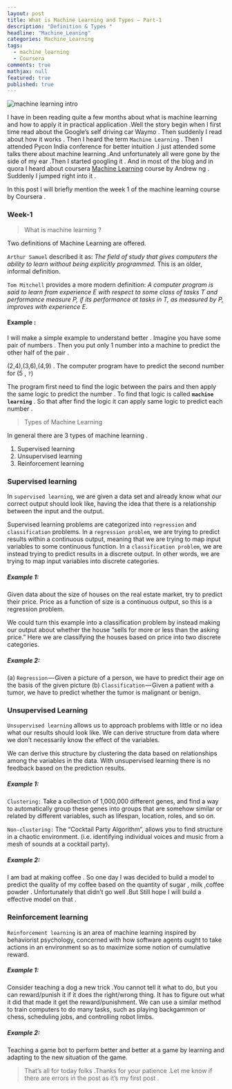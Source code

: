 ```yaml
---
layout: post
title: What is Machine Learning and Types — Part-1
description: "Definition & Types "
headline: "Machine_Leaning"
categories: Machine_Learning
tags: 
  - machine_learning
  - Coursera
comments: true
mathjax: null
featured: true
published: true 
---
```


<img class="image-post" src="{{ site.url }}/images/machine_learning/ml.png" alt="machine learning intro">

I have in been reading quite a few months about what is machine learning and how to apply it in practical application .Well the story begin when I first time read about the Google’s self driving car Waymo . Then suddenly I read about how it works . Then I heard the term `Machine Learning` . Then I attended Pycon India conference for better intuition .I just attended some talks there about machine learning .And unfortunately all were gone by the side of my ear .Then I started googling it . And in most of the blog and in quora I heard about coursera [Machine Learning](https://www.coursera.org/learn/machine-learning) course by Andrew ng . Suddenly I jumped right into it .


In this post I will briefly mention the week 1 of the machine learning course by Coursera .


### Week-1


> What is machine learning ?


Two definitions of Machine Learning are offered.

`Arthur Samuel` described it as: *The field of study that gives computers the ability to learn without being explicitly programmed.* This is an older, informal definition.


`Tom Mitchell` provides a more modern definition: *A computer program is said to learn from experience E with respect to some class of tasks T and performance measure P, if its performance at tasks in T, as measured by P, improves with experience E.*

#### Example :

I will make a simple example to understand better . Imagine you have some pair of numbers . Then you put only 1 number into a machine to predict the other half of the pair .

(2,4),(3,6),(4,9) . The computer program have to predict the second number for (5 , `?`)

The program first need to find the logic between the pairs and then apply the same logic to predict the number . To find that logic is called **`machine learning`** . So that after find the logic it can apply same logic to predict each number .

> Types of Machine Learning

In general there are 3 types of machine learning .

1. Supervised learning
2. Unsupervised learning
3. Reinforcement learning


### Supervised learning

In `supervised learning`, we are given a data set and already know what our correct output should look like, having the idea that there is a relationship between the input and the output.

Supervised learning problems are categorized into `regression` and `classification` problems. In a `regression problem`, we are trying to predict results within a continuous output, meaning that we are trying to map input variables to some continuous function. In a `classification problem`, we are instead trying to predict results in a discrete output. In other words, we are trying to map input variables into discrete categories.

##### Example 1:

Given data about the size of houses on the real estate market, try to predict their price. Price as a function of size is a continuous output, so this is a regression problem.

We could turn this example into a classification problem by instead making our output about whether the house “sells for more or less than the asking price.” Here we are classifying the houses based on price into two discrete categories.

##### Example 2:

(a) `Regression` — Given a picture of a person, we have to predict their age on the basis of the given picture
(b) `Classification` — Given a patient with a tumor, we have to predict whether the tumor is malignant or benign.

### Unsupervised Learning

`Unsupervised learning` allows us to approach problems with little or no idea what our results should look like. We can derive structure from data where we don’t necessarily know the effect of the variables.

We can derive this structure by clustering the data based on relationships among the variables in the data.
With unsupervised learning there is no feedback based on the prediction results.

##### Example 1:

`Clustering:` Take a collection of 1,000,000 different genes, and find a way to automatically group these genes into groups that are somehow similar or related by different variables, such as lifespan, location, roles, and so on.

`Non-clustering:` The “Cocktail Party Algorithm”, allows you to find structure in a chaotic environment. (i.e. identifying individual voices and music from a mesh of sounds at a cocktail party).

##### Example 2:

I am bad at making coffee . So one day I was decided to build a model to predict the quality of my coffee based on the quantity of sugar , milk ,coffee powder . Unfortunately that didn’t go well .But Still hope I will build a effective model on that .

### Reinforcement learning

`Reinforcement learning` is an area of machine learning inspired by behaviorist psychology, concerned with how software agents ought to take actions in an environment so as to maximize some notion of cumulative reward.

##### Example 1:

Consider teaching a dog a new trick .You cannot tell it what to do, but you can reward/punish it if it does the right/wrong thing. It has to figure out what it did that made it get the reward/punishment. We can use a similar method to train computers to do many tasks, such as playing backgammon or chess, scheduling jobs, and controlling robot limbs.

##### Example 2:

Teaching a game bot to perform better and better at a game by learning and adapting to the new situation of the game.


> That’s all for today folks .Thanks for your patience .Let me know if there are errors in the post as it’s my first post .


























